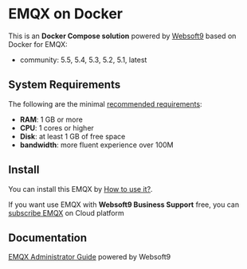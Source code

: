# EMQX on Docker  

This is an **Docker Compose solution** powered by [Websoft9](https://www.websoft9.com) based on Docker for EMQX:


 - community:  5.5, 5.4, 5.3, 5.2, 5.1, latest


## System Requirements

The following are the minimal [recommended requirements](https://www.emqx.io/docs/en/latest/deploy/install.html):

* **RAM**: 1 GB or more
* **CPU**: 1 cores or higher
* **Disk**: at least 1 GB of free space
* **bandwidth**: more fluent experience over 100M  

## Install

You can install this EMQX by [How to use it?](https://github.com/Websoft9/docker-library#how-to-use-it).   

If you want use EMQX with **Websoft9 Business Support** free, you can [subscribe EMQX](https://www.websoft9.com/apps) on Cloud platform

## Documentation

[EMQX Administrator Guide](https://support.websoft9.com/docs/emqx) powered by Websoft9